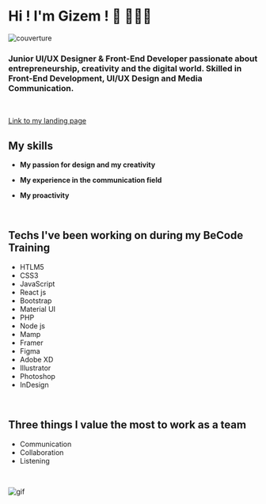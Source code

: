 
# **Hi ! I'm Gizem !** 👋 👩🏻‍💻
![couverture](https://github.com/GizemOnur/GizemOnur/blob/main/bannie%CC%80re.png)

### Junior UI/UX Designer & Front-End Developer passionate about entrepreneurship, creativity and the digital world. Skilled in Front-End Development, UI/UX Design and Media Communication.

<br>

[Link to my landing page](https://GizemOnur.github.io/GizemOnur)

## **My skills**
- **My passion for design and my creativity**

- **My experience in the communication field**

- **My proactivity**

<br>

 ## **Techs I've been working on during my BeCode Training**

- HTLM5 
- CSS3
- JavaScript
- React js
- Bootstrap
- Material UI
- PHP
- Node js
- Mamp
- Framer
- Figma
- Adobe XD
- Illustrator
- Photoshop
- InDesign

<br>


## **Three things I value the most to work as a team**

- Communication
- Collaboration
- Listening


<br>

![gif](https://c.tenor.com/U-vTBdF6z28AAAAd/cat-shaking.gif) 
